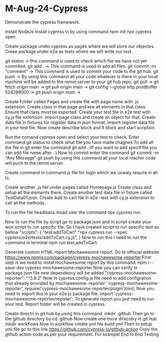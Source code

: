 # M-Aug-24-Cypress
Demonstrate the cypress framework. 

Install NodeJs
Install cypress in by using command npm init
npx cypress open

Create package under cypress as pages where we will store our objectes.
Creae package under e2e as tests where we will write our test.

git status -> thsi command is used to check which file we have not yet commited.
git add . -> This command is used to add all files. 
git commit -m "comment" -> This command is used to commit your code to the git hub. 
git push -> By using this command all your code whatever is there in your local machine will be added to the remot server to your git hub repo.
git pull ->
git fetch origin main ->
git pull origin main ->
git config --global http.postBuffer 524288000 ->
git push origin main ->

Create Folder called Pages and create file with page name with .js extension. 
Create class in that page and kee all elements in that class. 
Ensure that class must be exported. 
Create your test file in e2e test with cy.js file extension.
Import page class and create an object for that.
Create data file in fixtures for register data in json format.
Import register data file in your test file.
Now create describe block and It block and start scription. 

Run the comand cypress open and select your test to check.
Enter command git status to check what file you have made chagnes
To add all the file in git enter the command git add . (If you want to add specif file you can add file name after . )
Now to commit enter the command git commit -m "Any Message"
git push by using this command all your local machin code will puch to the remot server. 

Create command in command.js file for login which we uswaly require in all tc.

Create another .js fiel under pages called Homepage.js 
Create class and setup all the elements there. 
Create another test data file in fisture called TestData01.json.
Create Add to cart file in e2e -test with cy.js extension to call all the methods. 

To run the file headleass moad user the command npx cypress run.

Now to run the file by script go to package.json and in script create your won script to run specific file.
So I have created script to run specific test as bellow 
 "scripts": {
    "test:addToCart":"npx cypress run --spec cypress/e2e/tests/addToCart.cy.js",
 }
 Now to run this I need to run the command in terminal npm run test:addToCart

 Generate custom HTML report Mochawesome report.
 Go to offecial website https://www.npmjs.com/package/cypress-mochawesome-reporter
 First step is we need to instal mochawesome report by this command. npm i --save-dev cypress-mochawesome-reporter
 Now you can verify in package.json file new dependency will be added "cypress-mochawesome-reporter": "^3.8.2"
 Now in cypress.config.js file need to add configration that already provided by mochawesome. 
 reporter: 'cypress-mochawesome-reporter',
 require('cypress-mochawesome-reporter/plugin')(on);
 Now you need to import this in your e2e.js package file. import 'cypress-mochawesome-reporter/register';
 To generate report you just need to run your test. Report folder will be created in cypress. 

Create directri in git hub by using this command. mkdir .github
Then go to the github directory by cd .github
Now create one more direcotry in git hub mkdir workflows
Now in workflow create yml file build.yml
Then to setup yml file go to this link https://github.com/cypress-io/github-action
Copy the github action code as per your requirement. For exampel End to End Testing





